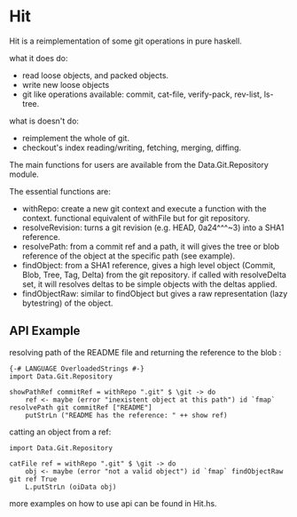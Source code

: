 Hit
===

Hit is a reimplementation of some git operations in pure haskell.


what it does do:

* read loose objects, and packed objects.
* write new loose objects
* git like operations available: commit, cat-file, verify-pack, rev-list, ls-tree.

what is doesn't do:

* reimplement the whole of git.
* checkout's index reading/writing, fetching, merging, diffing.

The main functions for users are available from the Data.Git.Repository module.

The essential functions are:

* withRepo: create a new git context and execute a function with the context. functional equivalent of withFile but for git repository.
* resolveRevision: turns a git revision (e.g. HEAD, 0a24^^^~3) into a SHA1 reference.
* resolvePath: from a commit ref and a path, it will gives the tree or blob reference of the object at the specific path (see example).
* findObject: from a SHA1 reference, gives a high level object (Commit, Blob, Tree, Tag, Delta) from the git repository. if called with resolveDelta set, it will resolves deltas to be simple objects with the deltas applied.
* findObjectRaw: similar to findObject but gives a raw representation (lazy bytestring) of the object.

API Example
-----------

resolving path of the README file and returning the reference to the blob :

    {-# LANGUAGE OverloadedStrings #-}
    import Data.Git.Repository

    showPathRef commitRef = withRepo ".git" $ \git -> do
        ref <- maybe (error "inexistent object at this path") id `fmap` resolvePath git commitRef ["README"]
        putStrLn ("README has the reference: " ++ show ref)


catting an object from a ref:

    import Data.Git.Repository

    catFile ref = withRepo ".git" $ \git -> do
        obj <- maybe (error "not a valid object") id `fmap` findObjectRaw git ref True
        L.putStrLn (oiData obj)


more examples on how to use api can be found in Hit.hs.
